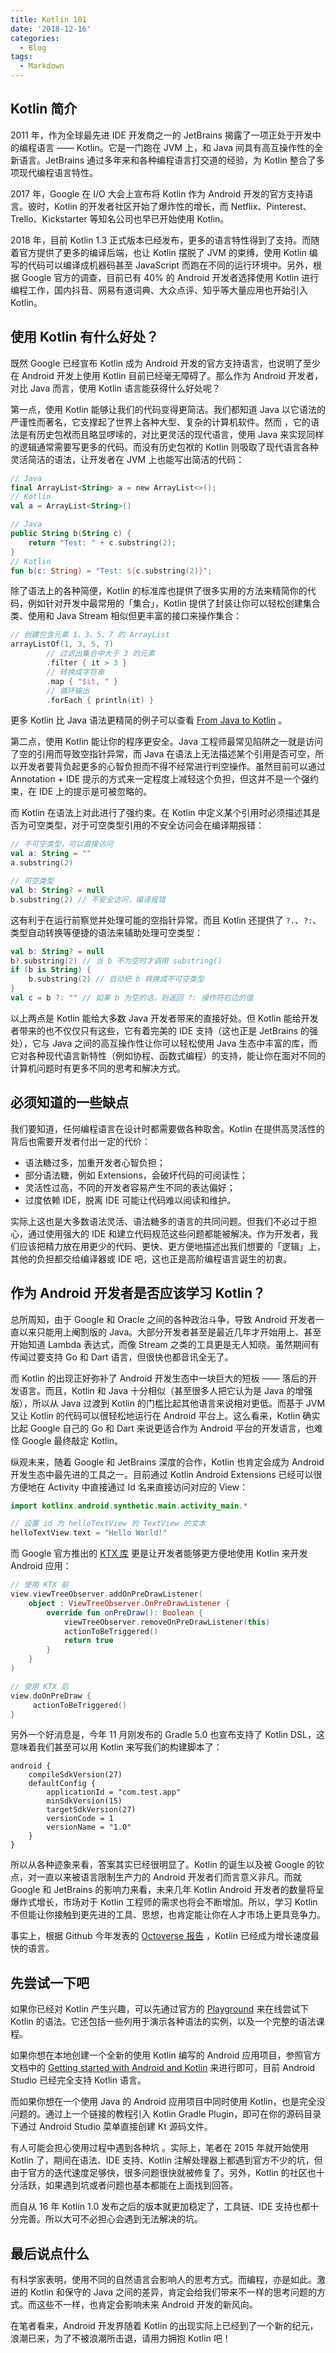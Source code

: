 ```yaml
---
title: Kotlin 101
date: '2018-12-16'
categories:
  - Blog
tags:
  - Markdown
---
```


## Kotlin 简介

2011 年，作为全球最先进 IDE 开发商之一的 JetBrains 揭露了一项正处于开发中的编程语言 —— Kotlin。它是一门跑在 JVM 上，和 Java 间具有高互操作性的全新语言。JetBrains 通过多年来和各种编程语言打交道的经验，为 Kotlin 整合了多项现代编程语言特性。

2017 年，Google 在 I/O 大会上宣布将 Kotlin 作为 Android 开发的官方支持语言。彼时，Kotlin 的开发者社区开始了爆炸性的增长，而 Netflix、Pinterest、Trello、Kickstarter 等知名公司也早已开始使用 Kotlin。

2018 年，目前 Kotlin 1.3 正式版本已经发布，更多的语言特性得到了支持。而随着官方提供了更多的编译后端，也让 Kotlin 摆脱了 JVM 的束缚，使用 Kotlin 编写的代码可以编译成机器码甚至 JavaScript 而跑在不同的运行环境中。另外，根据 Google 官方的调查，目前已有 40% 的 Android 开发者选择使用 Kotlin 进行编程工作，国内抖音、网易有道词典、大众点评、知乎等大量应用也开始引入 Kotlin。

## 使用 Kotlin 有什么好处？

既然 Google 已经宣布 Kotlin 成为 Android 开发的官方支持语言，也说明了至少在 Android 开发上使用 Kotlin 目前已经毫无障碍了。那么作为 Android 开发者，对比 Java 而言，使用 Kotlin 语言能获得什么好处呢？

第一点，使用 Kotlin 能够让我们的代码变得更简洁。我们都知道 Java 以它语法的严谨性而著名，它支撑起了世界上各种大型、复杂的计算机软件。然而 ，它的语法是有历史包袱而且略显啰嗦的，对比更灵活的现代语言，使用 Java 来实现同样的逻辑通常需要写更多的代码。而没有历史包袱的 Kotlin 则吸取了现代语言各种灵活简洁的语法，让开发者在 JVM 上也能写出简洁的代码：

```kotlin
// Java
final ArrayList<String> a = new ArrayList<>();
// Kotlin
val a = ArrayList<String>()

// Java
public String b(String c) {
    return "Test: " + c.substring(2);
}
// Kotlin
fun b(c: String) = "Test: ${c.substring(2)}";
```

除了语法上的各种简便，Kotlin 的标准库也提供了很多实用的方法来精简你的代码，例如针对开发中最常用的「集合」，Kotlin 提供了封装让你可以轻松创建集合类、使用和 Java Stream 相似但更丰富的接口来操作集合：

```kotlin
// 创建包含元素 1、3、5、7 的 ArrayList
arrayListOf(1, 3, 5, 7)
        // 过滤出集合中大于 3 的元素
        .filter { it > 3 }
        // 转换成字符串
        .map { "$it, " }
        // 循环输出
        .forEach { println(it) }
```

更多 Kotlin 比 Java 语法更精简的例子可以查看 [From Java to Kotlin](https://fabiomsr.github.io/from-java-to-kotlin/index.html) 。

第二点，使用 Kotlin 能让你的程序更安全。Java 工程师最常见陷阱之一就是访问了空的引用而导致空指针异常，而 Java 在语法上无法描述某个引用是否可空，所以开发者要背负起更多的心智负担而不得不经常进行判空操作。虽然目前可以通过 Annotation + IDE 提示的方式来一定程度上减轻这个负担，但这并不是一个强约束，在 IDE 上的提示是可被忽略的。

而 Kotlin 在语法上对此进行了强约束。在 Kotlin 中定义某个引用时必须描述其是否为可空类型，对于可空类型引用的不安全访问会在编译期报错：

```kotlin
// 不可空类型，可以直接访问
val a: String = ""
a.substring(2)

// 可空类型
val b: String? = null
b.substring(2) // 不安全访问，编译报错
```

这有利于在运行前察觉并处理可能的空指针异常。而且 Kotlin 还提供了 `?.`、`?:`、类型自动转换等便捷的语法来辅助处理可空类型：

```kotlin
val b: String? = null
b?.substring(2) // 当 b 不为空时才调用 substring()
if (b is String) {
    b.substring(2) // 自动把 b 转换成不可空类型
}
val c = b ?: "" // 如果 b 为空的话，则返回 ?: 操作符右边的值
```

以上两点是 Kotlin 能给大多数 Java 开发者带来的直接好处。但 Kotlin 能给开发者带来的也不仅仅只有这些，它有着完美的 IDE 支持（这也正是 JetBrains 的强处），它与 Java 之间的高互操作性让你可以轻松使用 Java 生态中丰富的库，而它对各种现代语言新特性（例如协程、函数式编程）的支持，能让你在面对不同的计算机问题时有更多不同的思考和解决方式。

## 必须知道的一些缺点

我们要知道，任何编程语言在设计时都需要做各种取舍。Kotlin 在提供高灵活性的背后也需要开发者付出一定的代价：

* 语法糖过多，加重开发者心智负担；
* 部分语法糖，例如 Extensions，会破坏代码的可阅读性；
* 灵活性过高，不同的开发者容易产生不同的表达偏好；
* 过度依赖 IDE，脱离 IDE 可能让代码难以阅读和维护。

实际上这也是大多数语法灵活、语法糖多的语言的共同问题。但我们不必过于担心，通过使用强大的 IDE 和建立代码规范这些问题都能被解决。作为开发者，我们应该把精力放在用更少的代码、更快、更方便地描述出我们想要的「逻辑」上，其他的负担都交给编译器或 IDE 吧，这也正是高阶编程语言诞生的初衷。

## 作为 Android 开发者是否应该学习 Kotlin？

总所周知，由于 Google 和 Oracle 之间的各种政治斗争，导致 Android 开发者一直以来只能用上阉割版的 Java。大部分开发者甚至是最近几年才开始用上、甚至开始知道 Lambda 表达式，而像 Stream 之类的工具更是无人知晓。虽然期间有传闻过要支持 Go 和 Dart 语言，但很快也都音讯全无了。

而 Kotlin 的出现正好弥补了 Android 开发生态中一块巨大的短板 —— 落后的开发语言。而且，Kotlin 和 Java 十分相似（甚至很多人把它认为是 Java 的增强版），所以从 Java 过渡到 Kotlin 的门槛比起其他语言来说相对更低。而基于 JVM 又让 Kotlin 的代码可以很轻松地运行在 Android 平台上。这么看来，Kotlin 确实比起 Google 自己的 Go 和 Dart 来说更适合作为 Android 平台的开发语言，也难怪 Google 最终敲定 Kotlin。

纵观未来，随着 Google 和 JetBrains 深度的合作，Kotlin 也肯定会成为 Android 开发生态中最先进的工具之一。目前通过 Kotlin Android Extensions 已经可以很方便地在 Activity 中直接通过 Id 名来直接访问对应的 View：

```kotlin
import kotlinx.android.synthetic.main.activity_main.*

// 设置 id 为 helloTextView 的 TextView 的文本
helloTextView.text = "Hello World!"
```

而 Google 官方推出的 [KTX 库](https://developer.android.com/kotlin/ktx) 更是让开发者能够更方便地使用 Kotlin 来开发 Android 应用：

```kotlin
// 使用 KTX 前
view.viewTreeObserver.addOnPreDrawListener(
    object : ViewTreeObserver.OnPreDrawListener {
        override fun onPreDraw(): Boolean {
            viewTreeObserver.removeOnPreDrawListener(this)
            actionToBeTriggered()
            return true
        }
    }
)

// 使用 KTX 后
view.doOnPreDraw {
     actionToBeTriggered()
}
```

另外一个好消息是，今年 11 月刚发布的 Gradle 5.0 也宣布支持了 Kotlin DSL，这意味着我们甚至可以用 Kotlin 来写我们的构建脚本了：

```
android {
    compileSdkVersion(27)
    defaultConfig {
        applicationId = "com.test.app"
        minSdkVersion(15)
        targetSdkVersion(27)
        versionCode = 1
        versionName = "1.0"
    }
}
```

所以从各种迹象来看，答案其实已经很明显了。Kotlin 的诞生以及被 Google 的钦点，对一直以来被语言限制生产力的 Android 开发者们而言意义非凡。而就 Google 和 JetBrains 的影响力来看，未来几年 Kotlin Android 开发者的数量将呈爆炸式增长，市场对于 Kotlin 工程师的需求也将会不断增加。所以，学习 Kotlin 不但能让你接触到更先进的工具、思想，也肯定能让你在人才市场上更具竞争力。

事实上，根据 Github 今年发表的 [Octoverse 报告](https://octoverse.github.com/projects#languages) ，Kotlin 已经成为增长速度最快的语言。

## 先尝试一下吧

如果你已经对 Kotlin 产生兴趣，可以先通过官方的 [Playground](https://play.kotlinlang.org/) 来在线尝试下 Kotlin 的语法。它还包括一些列用于演示各种语法的实例，以及一个完整的语法课程。

如果你想在本地创建一个全新的使用 Kotlin 编写的 Android 应用项目，参照官方文档中的 [Getting started with Android and Kotlin](https://kotlinlang.org/docs/tutorials/kotlin-android.html) 来进行即可，目前 Android Studio 已经完全支持 Kotlin 语言。

而如果你想在一个使用 Java 的 Android 应用项目中同时使用 Kotlin，也是完全没问题的。通过上一个链接的教程引入 Kotlin Gradle Plugin，即可在你的源码目录下通过 Android Studio 菜单直接创建 Kt 源码文件。

有人可能会担心使用过程中遇到各种坑 。实际上，笔者在 2015 年就开始使用 Kotlin 了，期间在语法、IDE 支持、Kotlin 注解处理器上都遇到官方不少的坑，但由于官方的迭代速度足够快，很多问题很快就被修复了。另外，Kotlin 的社区也十分活跃，如果遇到坑或者问题也基本都能在上面找到回答。

而自从 16 年 Kotlin 1.0 发布之后的版本就更加稳定了，工具链、IDE 支持也都十分完善。所以大可不必担心会遇到无法解决的坑。

## 最后说点什么

有科学家表明，使用不同的自然语言会影响人的思考方式。而编程，亦是如此。激进的 Kotlin 和保守的 Java 之间的差异，肯定会给我们带来不一样的思考问题的方式。而这些不一样，也肯定会影响未来 Android 开发的新风向。

在笔者看来，Android 开发界随着 Kotlin 的出现实际上已经到了一个新的纪元，浪潮已来，为了不被浪潮所击退，请用力拥抱 Kotlin 吧！
